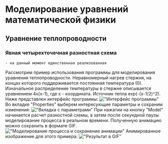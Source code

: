 # Моделирование уравнений математической физики
## Уравнение теплопроводности
### Явная четырехточечная разностная схема
    - на данный момент единственная реализованная
Рассмотрим пример использования программы для моделирования уравнения теплопроводности. 
Неравномерный нагрев стержня, на концах которого поддерживается постоянная температура (0). Изначальное распределение температуры в стержне описывается уравнением 4*x*(x-1), где x - координата. Источник тепла exp(-(x-1/2)^2).
Ниже представлен интерфейс программы:
!["Интерфейс программы"](https://i.yapx.ru/PWoXS.png)
Во вкладке "Properties" выберем интересующие параметры и сохраним изменения:
!["Вкладка с параметрами"](https://i.yapx.ru/PWoXR.png)
При нажатии на кнопку "Model" начинается расчет разностной схемы, а затем после секундной паузы моделирование процесса в реальном времени.
Полученную анимацию можно сохранить в формате GIF.
!["Моделирование процесса и сохранение анимации"](https://i.yapx.ru/PWoXQ.png)
Анимированное изображение для этого примера:
!["Результат в GIF"](https://i.yapx.ru/PWoXP.gif)
